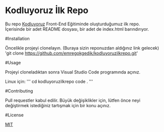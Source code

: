 # Kodluyoruz İlk Repo

Bu repo [Kodluyoruz](https://www.kodluyoruz.org/) Front-End Eğitiminde oluşturduğumuz ilk repo. İçerisinde bir adet README dosyası, bir adet de index.html barındırıyor.

#Installation

Öncelikle projeyi clonelayın. (Buraya sizin reponuzdan aldığınız link gelecek)
'git clone https://github.com/emregokgedik/kodluyoruzilkrepo.git'

#Usage

Projeyi cloneladıktan sonra Visual Studio Code programında açınız.

Linux için:
'''
cd kodluyoruzilkrepo
code .
'''

#Contributing

Pull requestler kabul edilir. Büyük değişiklikler için, lütfen önce neyi değiştirmek istediğiniz tartışmak için bir konu açınız.

#License

[MIT](https://choosealicense.com/licenses/mit/)